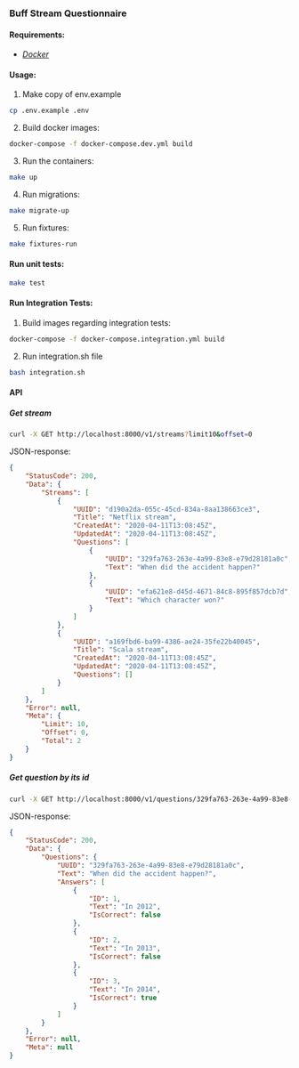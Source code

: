 ### Buff Stream Questionnaire


#### Requirements:
- *[Docker](https://docs.docker.com/)*


#### Usage:

1. Make copy of env.example
 ```bash
 cp .env.example .env
 ```

2. Build docker images:
```bash
docker-compose -f docker-compose.dev.yml build
```

3. Run the containers:
```bash
make up
```

4. Run migrations:
```bash
make migrate-up
```

5. Run fixtures:
```bash
make fixtures-run
```


#### Run unit tests:
```bash
make test
```

#### Run Integration Tests:
1. Build images regarding integration tests:
```bash
docker-compose -f docker-compose.integration.yml build
```

2. Run integration.sh file
```bash
bash integration.sh
```

#### API

##### Get stream
```bash
curl -X GET http://localhost:8000/v1/streams?limit10&offset=0
```

JSON-response:
```json
{
    "StatusCode": 200,
    "Data": {
        "Streams": [
            {
                "UUID": "d190a2da-055c-45cd-834a-8aa138663ce3",
                "Title": "Netflix stream",
                "CreatedAt": "2020-04-11T13:08:45Z",
                "UpdatedAt": "2020-04-11T13:08:45Z",
                "Questions": [
                    {
                        "UUID": "329fa763-263e-4a99-83e8-e79d28181a0c",
                        "Text": "When did the accident happen?"
                    },
                    {
                        "UUID": "efa621e8-d45d-4671-84c8-895f857dcb7d",
                        "Text": "Which character won?"
                    }
                ]
            },
            {
                "UUID": "a169fbd6-ba99-4386-ae24-35fe22b40045",
                "Title": "Scala stream",
                "CreatedAt": "2020-04-11T13:08:45Z",
                "UpdatedAt": "2020-04-11T13:08:45Z",
                "Questions": []
            }
        ]
    },
    "Error": null,
    "Meta": {
        "Limit": 10,
        "Offset": 0,
        "Total": 2
    }
}
```

##### Get question by its id
```bash
curl -X GET http://localhost:8000/v1/questions/329fa763-263e-4a99-83e8-e79d28181a0c
```

JSON-response:
```json
{
    "StatusCode": 200,
    "Data": {
        "Questions": {
            "UUID": "329fa763-263e-4a99-83e8-e79d28181a0c",
            "Text": "When did the accident happen?",
            "Answers": [
                {
                    "ID": 1,
                    "Text": "In 2012",
                    "IsCorrect": false
                },
                {
                    "ID": 2,
                    "Text": "In 2013",
                    "IsCorrect": false
                },
                {
                    "ID": 3,
                    "Text": "In 2014",
                    "IsCorrect": true
                }
            ]
        }
    },
    "Error": null,
    "Meta": null
}
```